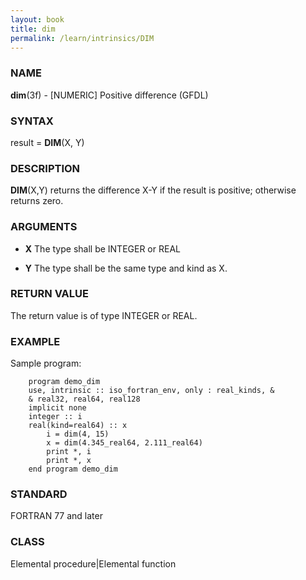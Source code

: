 ```yaml
---
layout: book
title: dim
permalink: /learn/intrinsics/DIM
---
```

### NAME

__dim__(3f) - \[NUMERIC\] Positive difference
(GFDL)

### SYNTAX

result = __DIM__(X, Y)

### DESCRIPTION

__DIM__(X,Y) returns the difference X-Y if the result is positive;
otherwise returns zero.

### ARGUMENTS

  - __X__
    The type shall be INTEGER or REAL

  - __Y__
    The type shall be the same type and kind as X.

### RETURN VALUE

The return value is of type INTEGER or REAL.

### EXAMPLE

Sample program:

```
    program demo_dim
    use, intrinsic :: iso_fortran_env, only : real_kinds, &
    & real32, real64, real128
    implicit none
    integer :: i
    real(kind=real64) :: x
        i = dim(4, 15)
        x = dim(4.345_real64, 2.111_real64)
        print *, i
        print *, x
    end program demo_dim
```

### STANDARD

FORTRAN 77 and later

### CLASS

Elemental procedure\|Elemental function
